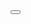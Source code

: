 <!DOCTYPE html>
<html lang="en">
<head>
    <meta charset="UTF-8">
    <title>Document</title>
</head>
<body>
    <div id="demo">
        <button @click="ok()"></button>
    </div>
</body>
<script>
    //组建高度封闭，不会继承构造器的属性,组件里面的属性不会受外部影响
    Vue.component('xheader',{
        template:`<div>{{name}}</div>`,
        data:function(){
            return {
                name:'HE'
            }
        },
        methods:{
            ok:function(){
                console.log('ok')
            }
        },
        filters:{
            ed:function(input){
                return input + 'ed'
            }
        },
        directives:{
            //vue 2.0写法
            color:function(el,binding,vnode){
                el.style.color = binding.value;
            }
        },
        //父-->子通信
        props:['message'],
        mounted:function(){
            console.log(this.message)
        }
    })
    new Vue({
        el:'#demo',
        data:{
            name:'YANG'
        },
        //:meassage="name" --> message="{{name}}"
        template:'<xheader :message="name"></xheader>'
    })
</script>
</html>